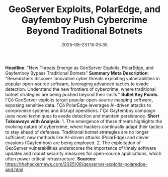 ﻿---
title: "GeoServer Exploits, PolarEdge, and Gayfemboy Push Cybercrime Beyond Traditional Botnets"
date: "2025-08-23T15:05:35"
category: "Markets"
summary: ""
slug: "geoserver exploits polaredge and gayfemboy push cybercrime b"
source_urls:
  - "https://thehackernews.com/2025/08/geoserver-exploits-polaredge-and.html"
seo:
  title: "GeoServer Exploits, PolarEdge, and Gayfemboy Push Cybercrime Beyond Traditional Botnets | Hash n Hedge"
  description: ""
  keywords: ["news", "markets", "brief"]
---
**Headline**: "New Threats Emerge as GeoServer Exploits, PolarEdge, and Gayfemboy Bypass Traditional Botnets"  **Summary Meta Description**: "Researchers discover innovative cyber threats exploiting vulnerabilities in popular open-source software, leveraging advanced tactics to evade detection. Understand the new frontiers of cybercrime, where traditional botnet strategies are being pushed beyond their limits."  **Bullet Key Points**:  ΓÇó GeoServer exploits target popular open-source mapping software, exposing sensitive data. ΓÇó PolarEdge leverages AI-driven attacks to compromise systems and disrupt operations. ΓÇó Gayfemboy campaign uses novel techniques to evade detection and maintain persistence.  **Short Takeaways with Analysis**:  1. The emergence of these threats highlights the evolving nature of cybercrime, where hackers continually adapt their tactics to stay ahead of defenses. Traditional botnet strategies are no longer sufficient; new methods like AI-driven attacks (PolarEdge) and clever evasions (Gayfemboy) are being employed. 2. The exploitation of GeoServer vulnerabilities underscores the importance of timely software updates and robust security measures for open-source applications, which often power critical infrastructure.  **Sources**:  https://thehackernews.com/2025/08/geoserver-exploits-polaredge-and.html 
